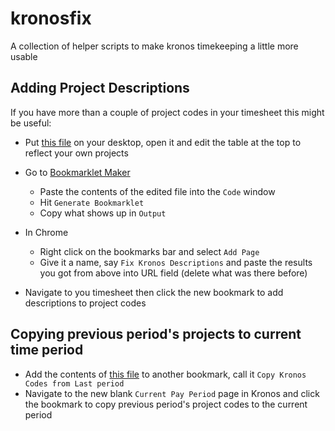 # kronosfix

A collection of helper scripts to make kronos timekeeping a little more usable

## Adding Project Descriptions
If you have more than a couple of project codes in your timesheet this might be useful:

* Put [this file](AddProjectDescription.txt) on your desktop, open it and edit the table at the top to reflect your own projects

* Go to [Bookmarklet Maker](https://caiorss.github.io/bookmarklet-maker/)

  - Paste the contents of the edited file into the `Code` window
  - Hit `Generate Bookmarklet`
  - Copy what shows up in `Output`
 
* In Chrome
  - Right click on the bookmarks bar and select `Add Page`
  - Give it a name, say `Fix Kronos Descriptions` and paste the results you got from above into URL field (delete what was there before)
 

* Navigate to you timesheet then click the new bookmark to add descriptions to project codes

## Copying previous period's projects to current time period
* Add the contents of [this file](GetLastPayperiodCodesBookmarklet.txt) to another bookmark, call it `Copy Kronos Codes from Last period`
* Navigate to the new blank `Current Pay Period` page in Kronos and click the bookmark to copy previous period's project codes to the current period